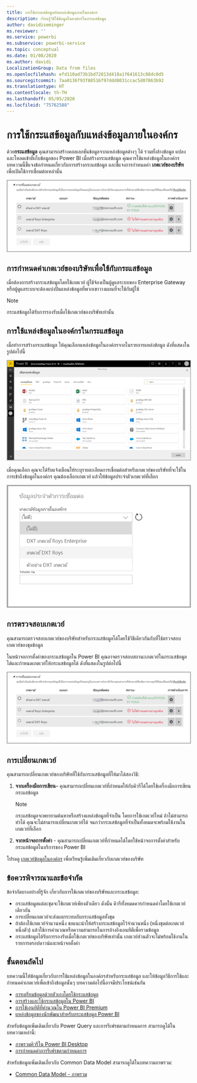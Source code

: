```yaml
---
title: การใช้กระแสข้อมูลกับแหล่งข้อมูลภายในองค์กร
description: เรียนรู้วิธีใช้ข้อมูลในองค์กรในกระแสข้อมูล
author: davidiseminger
ms.reviewer: ''
ms.service: powerbi
ms.subservice: powerbi-service
ms.topic: conceptual
ms.date: 01/08/2020
ms.author: davidi
LocalizationGroup: Data from files
ms.openlocfilehash: efd110ad73b1bd72813d418a1f641613c88dc0d5
ms.sourcegitcommit: 7aa0136f93f88516f97ddd8031ccac5d07863b92
ms.translationtype: HT
ms.contentlocale: th-TH
ms.lasthandoff: 05/05/2020
ms.locfileid: "75762588"
---
```

# <a name="using-dataflows-with-on-premises-data-sources"></a>การใช้กระแสข้อมูลกับแหล่งข้อมูลภายในองค์กร

ด้วย**กระแสข้อมูล** คุณสามารถสร้างคอลเลกชันข้อมูลจากแหล่งข้อมูลต่างๆ ได้ รวมทั้งล้างข้อมูล แปลง และโหลดเข้าที่เก็บข้อมูลของ Power BI เมื่อสร้างกระแสข้อมูล คุณควรใช้แหล่งข้อมูลในองค์กร บทความนี้ชี้แจงข้อกำหนดเกี่ยวกับการสร้างกระแสข้อมูล และชี้แจงการกำหนดค่า **เกตเวย์ของบริษัท** เพื่อเปิดใช้การเชื่อมต่อเหล่านั้น

![กระแสข้อมูลและเกตเวย์](media/service-dataflows-onpremises-gateways/onpremises-gateways_01.png)

## <a name="configuring-an-enterprise-gateway-for-use-with-dataflows"></a>การกำหนดค่าเกตเวย์ของบริษัทเพื่อใช้กับกระแสข้อมูล

เมื่อต้องการสร้างกระแสข้อมูลโดยใช้เกตเวย์ ผู้ใช้จ้องเป็นผู้ดูแลระบบของ Enterprise Gateway หรือผู้ดูแลระบบจะต้องแบ่งปันแหล่งข้อมูลที่พวกเขาวางแผนที่จะใช้กับผู้ใช้ 


> [!NOTE]
> กระแสข้อมูลได้รับการรองรับเมื่อใช้เกตเวย์ของบริษัทเท่านั้น

## <a name="using-an-on-premises-data-source-in-a-dataflow"></a>การใช้แหล่งข้อมูลในองค์กรในกระแสข้อมูล

เมื่อทำการสร้างกระแสข้อมูล ให้คุณเลือกแหล่งข้อมูลในองค์กรจากในรายการแหล่งข้อมูล ดังที่แสดงในรูปต่อไปนี้

![เลือกแหล่งข้อมูลในองค์กร](media/service-dataflows-onpremises-gateways/onpremises-gateways_02a.png)

เมื่อคุณเลือก คุณจะได้รับแจ้งเตือนให้ระบุรายละเอียดการเชื่อมต่อสำหรับเกตเวย์ของบริษัทที่จะใช้ในการเข้าถึงข้อมูลในองค์กร คุณต้องเลือกเกตเวย์ แล้วให้ข้อมูลประจำตัวเกตเวย์ที่เลือก

![ระบุรายละเอียดการเชื่อมต่อ](media/service-dataflows-onpremises-gateways/onpremises-gateways_03.png)

## <a name="monitoring-your-gateway"></a>การตรวจสอบเกตเวย์

คุณสามารถตรวจสอบเกตเวย์ของบริษัทสำหรับกระแสข้อมูลได้โดยใช้วิธีเดียวกันกับที่ใช้ตรวจสอบเกตเวย์ของชุดข้อมูล

ในหน้าจอการตั้งค่าของกระแสข้อมูลใน Power BI คุณอาจตรวจสอบสถานะเกตเวย์ในกระแสข้อมูลได้และกำหนดเกตเวย์ให้กระแสข้อมูลได้ ดังที่แสดงในรูปต่อไปนี้

![การตรวจสอบเกตเวย์](media/service-dataflows-onpremises-gateways/onpremises-gateways_01.png)

## <a name="changing-a-gateway"></a>การเปลี่ยนเกตเวย์

คุณสามารถเปลี่ยนเกตเวย์ของบริษัทที่ใช้กับกระแสข้อมูลที่ให้มาได้สองวิธี:

1. **จากเครื่องมือการเขียน**– คุณสามารถเปลี่ยนเกตเวย์ที่กำหนดให้กับคิวรีได้โดยใช้เครื่องมือการเขียนกระแสข้อมูล

    > [!NOTE]
    > กระแสข้อมูลจะพยายามค้นหาหรือสร้างแหล่งข้อมูลที่จำเป็น โดยการใช้เกตเวย์ใหม่ ถ้าไม่สามารถทำได้ คุณจะไม่สามารถเปลี่ยนเกตเวย์ได้ จนกว่ากระแสข้อมูลที่จำเป็นทั้งหมดจะพร้อมใช้งานในเกตเวย์ที่เลือก

2. **จากหน้าจอการตั้งค่า** - คุณสามารถเปลี่ยนเกตเวย์ที่กำหนดได้โดยใช้หน้าจอการตั้งค่าสำหรับกระแสข้อมูลในบริการของ Power BI

โปรดดู [เกตเวย์ข้อมูลในองค์กร](service-gateway-onprem.md) เพื่อเรียนรู้เพิ่มเติมเกี่ยวกับเกตเวย์ของบริษัท

## <a name="considerations-and-limitations"></a>ข้อควรพิจารณาและข้อจำกัด

ข้อจำกัดบางอย่างที่รู้จัก เกี่ยวกับการใช้เกตเวย์ของบริษัทและกระแสข้อมูล:

* กระแสข้อมูลแต่ละชุดจะใช้เกตเวย์เพียงตัวเดียว ดังนั้น คิวรีทั้งหมดควรกำหนดค่าโดยใช้เกตเวย์เดียวกัน
* การเปลี่ยนเกตเวย์จะส่งผลกระทบกับกระแสข้อมูลทั้งชุด
* ถ้าต้องใช้เกตเวย์จำนวนหนึ่ง ขอแนะนำให้สร้างกระแสข้อมูลไว้จำนวนหนึ่ง (หนึ่งชุดต่อเกตเวย์หนึ่งตัว) แล้วใช้การคำนวณหรือความสามารถในการอ้างอิงเอนทิตีเพื่อรวมข้อมูล
* กระแสข้อมูลได้รับการรองรับเมื่อใช้เกตเวย์ของบริษัทเท่านั้น เกตเวย์ส่วนตัวจะไม่พร้อมใช้งานในรายการดรอปดาวน์และหน้าจอตั้งค่า


## <a name="next-steps"></a>ขั้นตอนถัดไป

บทความนี้ให้ข้อมูลเกี่ยวกับการใช้แหล่งข้อมูลในองค์กรสำหรับกระแสข้อมูล และให้ข้อมูลวิธีการใช้และกำหนดค่าเกตเวย์เพื่อเข้าถึงข้อมูลนั้นๆ บทความต่อไปนี้อาจมีประโยชน์เช่นกัน

* [การเตรียมข้อมูลด้วยตัวเองโดยใช้กระแสข้อมูล](service-dataflows-overview.md)
* [การสร้างและใช้กระแสข้อมูลใน Power BI](service-dataflows-create-use.md)
* [การใช้เอนทิตีที่คำนวณใน Power BI Premium](service-dataflows-computed-entities-premium.md)
* [แหล่งข้อมูลของนักพัฒนาสำหรับกระแสข้อมูล Power BI](service-dataflows-developer-resources.md)

สำหรับข้อมูลเพิ่มเติมเกี่ยวกับ Power Query และการรีเฟรชตามกำหนดการ สามารถดูได้ในบทความเหล่านี้:
* [ภาพรวมคิวรีใน Power BI Desktop](desktop-query-overview.md)
* [การกำหนดค่าการรีเฟรชตามกำหนดการ](refresh-scheduled-refresh.md)

สำหรับข้อมูลเพิ่มเติมเกี่ยวกับ Common Data Model สามารถดูได้ในบทความภาพรวม:
* [Common Data Model - ภาพรวม](https://docs.microsoft.com/powerapps/common-data-model/overview)

